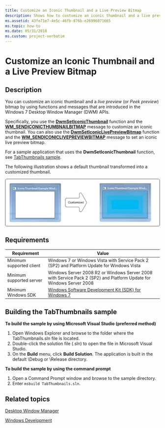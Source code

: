 ```yaml
---
title: Customize an Iconic Thumbnail and a Live Preview Bitmap
description: Shows how to customize an iconic thumbnail and a live preview bitmap (also called a Peek preview).
ms.assetid: 43fe71e7-4e5c-46fb-876b-e26996071665
ms.topic: how-to
ms.date: 05/31/2018
ms.custom: project-verbatim
---
```


# Customize an Iconic Thumbnail and a Live Preview Bitmap

## Description

You can customize an iconic thumbnail and a *live preview* (or *Peek preview*) bitmap by using functions and messages that are introduced in the Windows 7 Desktop Window Manager (DWM) APIs.

Specifically, you use the [**DwmSetIconicThumbnail**](/windows/win32/api/Dwmapi/nf-dwmapi-dwmseticonicthumbnail) function and the [**WM\_SENDICONICTHUMBNAILBITMAP**](wm-dwmsendiconicthumbnail.md) message to customize an iconic thumbnail. You can also use the [**DwmSetIconicLivePreviewBitmap**](/windows/win32/api/Dwmapi/nf-dwmapi-dwmseticoniclivepreviewbitmap) function and the [**WM\_SENDICONICLIVEPREVIEWBITMAP**](wm-dwmsendiconiclivepreviewbitmap.md) message to set an iconic live preview bitmap.

For a sample application that uses the **DwmSetIconicThumbnail** function, see [TabThumbnails sample](https://github.com/microsoft/Windows-classic-samples/tree/master/Samples/Win7Samples/winui/shell/appshellintegration/TabThumbnails).

The following illustration shows a default thumbnail transformed into a customized thumbnail.

![illustration of an original thumbnail image and a modified thumbnail image with a custom bitmap](images/customthumbnail.jpg)

## Requirements

| Requirement | Value |
|--------------------------|---------------------------------------------------------------------------------------------------------------------|
| Minimum supported client | Windows 7 or Windows Vista with Service Pack 2 (SP2) and Platform Update for Windows Vista                          |
| Minimum supported server | Windows Server 2008 R2 or Windows Server 2008 with Service Pack 2 (SP2) and Platform Update for Windows Server 2008 |
| Minimum Windows SDK      | [Windows Software Development Kit (SDK) for Windows 7](https://msdn.microsoft.com/windows/bb980924.aspx)             |

## Building the TabThumbnails sample

**To build the sample by using Microsoft Visual Studio (preferred method)**

1.  Open Windows Explorer and browse to the folder where the TabThumbnails.sln file is located.
2.  Double-click the solution file (.sln) to open the file in Microsoft Visual Studio.
3.  On the **Build** menu, click **Build Solution**. The application is built in the default \\Debug or \\Release directory.

**To build the sample by using the command prompt**

1.  Open a Command Prompt window and browse to the sample directory.
2.  Enter `msbuild TabThumbnails.sln`.

## Related topics

[Desktop Window Manager](dwm-overview.md)

[Windows Development](/windows/desktop/win32-and-com-development)
